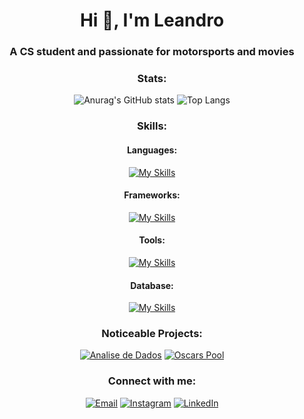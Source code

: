 <h1 align="center">Hi 👋, I'm Leandro</h1>
<h3 align="center">A CS student and passionate for motorsports and movies</h3>

<h3 align="center">Stats:</h3>
<p align="center">
  <img src="https://github-readme-stats.vercel.app/api?username=leandrorochalg&theme=react&show_icons=true&line_height=24&card_width=500&hide_border=true" alt="Anurag's GitHub stats"/>
  <img src="https://github-readme-stats.vercel.app/api/top-langs/?username=leandrorochalg&theme=react&layout=compact&card_width=500&langs_count=8&hide_border=true" alt="Top Langs"/>
</p>

<h3 align="center">Skills:</h3>
<h4 align="center">Languages:</h4>
<p align="center">
  <a href="https://skillicons.dev"><img src="https://skillicons.dev/icons?i=py,c,cpp,cs,ts,js,html,css&theme=dark&perline=4" alt="My Skills"/></a>
</p>

<h4 align="center">Frameworks:</h4>
<p align="center">
  <a href="https://skillicons.dev"><img src="https://skillicons.dev/icons?i=react,nodejs,express,vuejs,dotnet&theme=dark" alt="My Skills"/></a>
</p>

<h4 align="center">Tools:</h4>
<p align="center">
  <a href="https://skillicons.dev"><img src="https://skillicons.dev/icons?i=git,figma,arduino&theme=dark" alt="My Skills"/></a>
</p>

<h4 align="center">Database:</h4>
<p align="center">
  <a href="https://skillicons.dev"><img src="https://skillicons.dev/icons?i=postgresql,mongodb,mysql&theme=dark" alt="My Skills"/></a>
</p>

<h3 align="center">Noticeable Projects:</h3>
<p align="center">
  <a href="https://github.com/LeandroRochAlg/Analise-de-Dados"><img src="https://img.shields.io/badge/Data analysis dashboard-0f5132?style=for-the-badge&logo=python&logoColor=white" alt="Analise de Dados"/></a>
  <a href="https://github.com/LeandroRochAlg/Oscars-Pool"><img src="https://img.shields.io/badge/Oscars pool website-e9b60d?style=for-the-badge&logo=typescript&logoColor=black" alt="Oscars Pool"/></a>
</p>

<h3 align="center">Connect with me:</h3>
<p align="center">
  <a href="mailto:leandrochaju@hotmail.com"><img src="https://img.shields.io/badge/Email-D14836?style=for-the-badge&logo=gmail&logoColor=white" alt="Email"/></a>
  <a href="https://www.instagram.com/leandrorochalg"><img src="https://img.shields.io/badge/-Instagram-%23E4405F?style=for-the-badge&logo=instagram&logoColor=white" alt="Instagram"/></a>
  <a href="https://www.linkedin.com/in/leandro-rocha-258b90198/"><img src="https://img.shields.io/badge/-LinkedIn-%230077B5?style=for-the-badge&logo=linkedin&logoColor=white" alt="LinkedIn"/></a>
</p>
